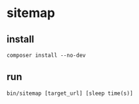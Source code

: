 # sitemap

## install
```
composer install --no-dev
```

## run
```
bin/sitemap [target_url] [sleep time(s)]
```
